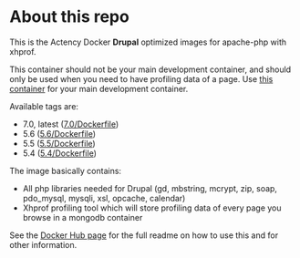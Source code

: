 # About this repo

This is the Actency Docker **Drupal** optimized images for apache-php with xhprof.

This container should not be your main development container, and should only be used when you need to have profiling data of a page.
Use [this container](https://github.com/Actency/docker-apache-php) for your main development container.

Available tags are:
- 7.0, latest ([7.0/Dockerfile](https://github.com/Actency/docker-apache-php-xhprof/tree/master/7.0/Dockerfile))
- 5.6 ([5.6/Dockerfile](https://github.com/Actency/docker-apache-php-xhprof/tree/master/5.6/Dockerfile))
- 5.5 ([5.5/Dockerfile](https://github.com/Actency/docker-apache-php-xhprof/tree/master/5.5/Dockerfile))
- 5.4 ([5.4/Dockerfile](https://github.com/Actency/docker-apache-php-xhprof/tree/master/5.4/Dockerfile))

The image basically contains:

- All php libraries needed for Drupal (gd, mbstring, mcrypt, zip, soap, pdo_mysql, mysqli, xsl, opcache, calendar)
- Xhprof profiling tool which will store profiling data of every page you browse in a mongodb container


See the [Docker Hub page](https://hub.docker.com/r/actency/docker-apache-php-xhprof/) for the full readme on how to use this and for other information.
